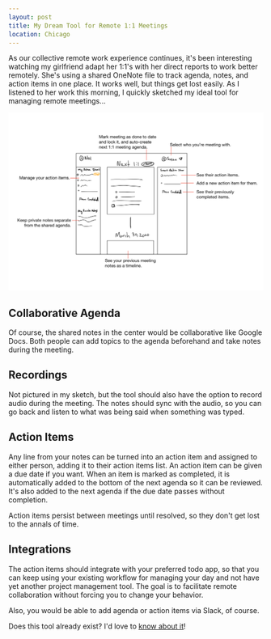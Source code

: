```yaml
---
layout: post
title: My Dream Tool for Remote 1:1 Meetings
location: Chicago
---
```


As our collective remote work experience continues, it's been interesting watching my girlfriend adapt her 1:1's with her direct reports to work better remotely. She's using a shared OneNote file to track agenda, notes, and action items in one place. It works well, but things get lost easily. As I listened to her work this morning, I quickly sketched my ideal tool for managing remote meetings...

[![My Sketch](/post_files/1-1-meetings-ui.png)](/post_files/1-1-meetings-ui.png)

## Collaborative Agenda

Of course, the shared notes in the center would be collaborative like Google Docs. Both people can add topics to the agenda beforehand and take notes during the meeting.

## Recordings

Not pictured in my sketch, but the tool should also have the option to record audio during the meeting. The notes should sync with the audio, so you can go back and listen to what was being said when something was typed.

## Action Items

Any line from your notes can be turned into an action item and assigned to either person, adding it to their action items list. An action item can be given a due date if you want. When an item is marked as completed, it is automatically added to the bottom of the next agenda so it can be reviewed. It's also added to the next agenda if the due date passes without completion.

Action items persist between meetings until resolved, so they don't get lost to the annals of time.

## Integrations

The action items should integrate with your preferred todo app, so that you can keep using your existing workflow for managing your day and not have yet another project management tool. The goal is to facilitate remote collaboration without forcing you to change your behavior.

Also, you would be able to add agenda or action items via Slack, of course.

Does this tool already exist? I'd love to [know about it](mailto:hey@neil.gg)!

